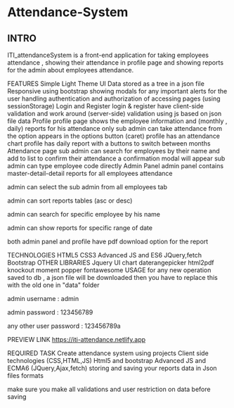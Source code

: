 # Attendance-System
INTRO
------
ITI_attendanceSystem is a front-end application for taking employees attendance , showing their attendance in profile page and showing reports for the admin about employees attendance.

FEATURES
Simple Light Theme UI
Data stored as a tree in a json file
Responsive using bootstrap
showing modals for any important alerts for the user
handling authentication and authorization of accessing pages (using sessionStorage)
Login and Register
login & register have client-side validation and work around (server-side) validation using js based on json file data
Profile
profile page shows the employee information and (monthly , daily) reports for his attendance
only sub admin can take attendance from the option appears in the options button (caret)
profile has an attendance chart
profile has daily report with a buttons to switch between months
Attendance page
sub admin can search for employees by their name and add to list to confirm their attendance
a confirmation modal will appear
sub admin can type employee code directly
Admin Panel
admin panel contains master-detail-detail reports for all employees attendance

admin can select the sub admin from all employees tab

admin can sort reports tables (asc or desc)

admin can search for specific employee by his name

admin can show reports for specific range of date

both admin panel and profile have pdf download option for the report

TECHNOLOGIES
HTML5
CSS3
Advanced JS and ES6
JQuery,fetch
Bootstrap
OTHER LIBRARIES
Jquery UI
chart
daterangepicker
html2pdf
knockout
moment
popper
fontawesome
USAGE
for any new operation saved to db , a json file will be downloaded then you have to replace this with the old one in "data" folder

admin username : admin

admin password : 123456789

any other user password : 123456789a

PREVIEW LINK
https://iti-attendance.netlify.app

REQUIRED TASK
Create attendance system using projects
Client side technologies (CSS,HTML,JS)
Html5 and bootstrap
Advanced JS and ECMA6
(JQuery,Ajax,fetch)
storing and saving your reports data in Json files formats

make sure you make all validations and user restriction on data before saving
